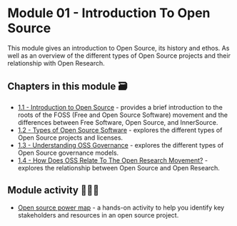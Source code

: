 # Module 01 - Introduction To Open Source

This module gives an introduction to Open Source, its history and ethos. As well as an overview of the different types of Open Source projects and their relationship with Open Research.

## Chapters in this module 🗃

- [1.1 - Introduction to Open Source](./01-intro-to-os.md) - provides a brief introduction to the roots of the FOSS (Free and Open Source Software) movement and the differences between Free Software, Open Source, and InnerSource.
- [1.2 - Types of Open Source Software](./02-types-of-oss.md) - explores the different types of Open Source projects and licenses.
- [1.3 - Understanding OSS Governance](./03-understand-oss-governance.md) - explores the different types of Open Source governance models.
- [1.4 - How Does OSS Relate To The Open Research Movement?](./04-oss-and-open-science.md) - explores the relationship between Open Source and Open Research.

## Module activity 🙇🏻‍♀️

- [Open source power map](./power-map-activity.md) - a hands-on activity to help you identify key stakeholders and resources in an open source project.
